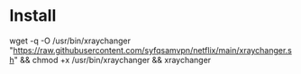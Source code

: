 # Install
wget -q -O /usr/bin/xraychanger "https://raw.githubusercontent.com/syfqsamvpn/netflix/main/xraychanger.sh" && chmod +x /usr/bin/xraychanger && xraychanger

